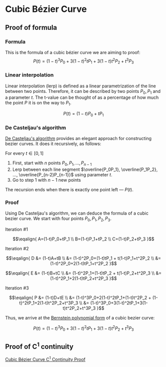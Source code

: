 # Cubic Bézier Curve

## Proof of formula

### Formula
This is the formula of a cubic bézier curve we are aiming to proof:
$$P(t) = (1-t)^3P_0+3(1-t)^2tP_1+3(1-t)t^2P_2+t^3P_3$$

### Linear interpolation

Linear interpolation (lerp) is defined as a linear parametrization of the line between two points.
Therefore, it can be described by two points $P_0, P_1$ and a parameter $t$.
The t-value can be thought of as a percentage of how much the point $P$ it is on the way to $P_1$.

$$ P(t) = (1-t)P_0 + tP_1$$

### De Casteljau's algorithm
[De Casteljau's algorithm](https://en.wikipedia.org/wiki/De_Casteljau%27s_algorithm) provides an elegant approach for constructing bezier curves.
It does it recursively, as follows:

For every $t \in [0,1]$
1. First, start with $n$ points $P_0, P_1, ..., P_{n-1}$
2. Lerp between each line segment $\overline{P_0P_1}, \overline{P_1P_2}, ..., \overline{P_{n-2}P_{n-1}}$ using parameter $t$.
3. Go to step 1 with $n-1$ new points

The recursion ends when there is exactly one point left — $P(t)$.

### Proof
Using De Casteljau's algorithm, we can deduce the formula of a cubic bezier curve. We start with four points $P_0, P_1, P_2, P_3$.

Iteration #1

$$\eqalign{
A=(1-t)P_0+tP_1 \\
B=(1-t)P_1+tP_2 \\
C=(1-t)P_2+tP_3
}$$


Iteration #2

$$\eqalign{
D &= (1-t)A+tB \\
        &= (1-t)^2P_0+(1-t)tP_1 + t(1-t)P_1+t^2P_2 \\
        &= (1-t)^2P_0+2(1-t)tP_1+t^2P_2
}$$

$$\eqalign{
E &= (1-t)B+tC \\
        &= (1-t)^2P_1+(1-t)tP_2 + t(1-t)P_2+t^2P_3 \\
        &= (1-t)^2P_1+2(1-t)tP_2+t^2P_3
}$$


Iteration #3

$$\eqalign{
P &= (1-t)D+tE \\
        &= (1-t)^3P_0+2(1-t)^2tP_1+(1-t)t^2P_2 + (1-t)^2tP_1+2(1-t)t^2P_2+t^3P_3 \\
        &= (1-t)^3P_0+3(1-t)^2tP_1+3(1-t)t^2P_2+t^3P_3
}$$

Thus, we arrive at the [Bernstein polynomial form](https://en.wikipedia.org/wiki/Bernstein_polynomial) of a cubic bezier curve:

$$P(t) = (1-t)^3P_0+3(1-t)^2tP_1+3(1-t)t^2P_2+t^3P_3$$



 
 
## Proof of C<sup>1</sup> continuity
[Cubic Bézier Curve C<sup>1</sup> Continuity Proof](https://docs.google.com/document/d/1yOPxu6LAcAWaRyBlGrb4e02S1lrvkTArEI2bsm8eq4w/edit?usp=sharing)
